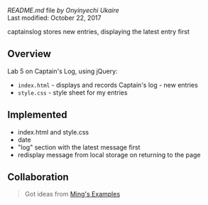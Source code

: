 *README.md* file
_by Onyinyechi Ukaire_  
Last modified: October 22, 2017

  captainslog stores new entries, displaying the latest entry first

## Overview

Lab 5 on Captain's Log, using jQuery:
  * `index.html` - displays and records Captain's log - new entries
  * `style.css`  - style sheet for my entries

## Implemented
  * index.html and style.css
  * date
  * "log" section with the latest message first
  * redisplay message from local storage on returning to the page

## Collaboration
  > Got ideas from [Ming's Examples](https://github.com/tuftsdev/WebProgramming/tree/gh-pages/examples)